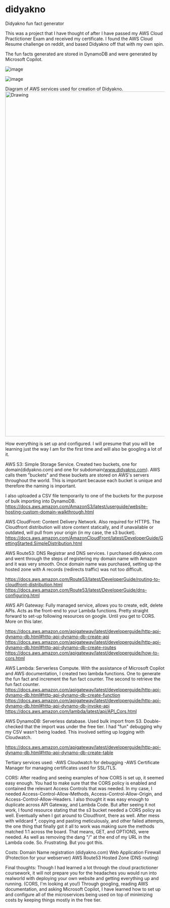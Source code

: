 # didyakno
Didyakno fun fact generator

This was a project that I have thought of after I have passed my AWS Cloud Practictioner Exam and received my certificate. I found the AWS Cloud Resume challenge on reddit, and based Didyakno off that with my own spin.

The fun facts generated are stored in DynamoDB and were generated by Microsoft Copilot.

![image](https://github.com/user-attachments/assets/1d1d15bf-c098-4e4f-bd46-4b79db6a6841)

![image](https://github.com/user-attachments/assets/bc802c17-6a1c-4710-a40a-6ccea3b7fb68)

Diagram of AWS services used for creation of Didyakno.
<img width="1086" alt="Drawing" src="https://github.com/user-attachments/assets/e7899aea-1245-49c8-b37c-95b7a1d2d8f2" />

How everything is set up and configured. I will presume that you will be learning just the way I am for the first time and will also be googling a lot of it.

AWS S3:
Simple Storage Service. Created two buckets, one for domain(didyakno.com) and one for subdomain(www.didyakno.com). AWS calls them "buckets" and these buckets are stored on AWS's servers throughout the world. This is important because each bucket is unique and therefore the naming is important.

I also uploaded a CSV file temporarily to one of the buckets for the purpose of bulk importing into DynamoDB.
https://docs.aws.amazon.com/AmazonS3/latest/userguide/website-hosting-custom-domain-walkthrough.html

AWS CloudFront:
Content Delivery Network. Also required for HTTPS. The Cloudfront distribution will store content statically, and if unavailable or outdated, will pull from your origin (in my case, the s3 bucket).
https://docs.aws.amazon.com/AmazonCloudFront/latest/DeveloperGuide/GettingStarted.SimpleDistribution.html

AWS Route53:
DNS Registrar and DNS services. I purchased didyakno.com and went through the steps of registering my domain name with Amazon and it was very smooth. Once domain name was purchased, setting up the hosted zone with A records (redirects traffic) was not too difficult.

https://docs.aws.amazon.com/Route53/latest/DeveloperGuide/routing-to-cloudfront-distribution.html
https://docs.aws.amazon.com/Route53/latest/DeveloperGuide/dns-configuring.html

AWS API Gateway:
Fully managed service, allows you to create, edit, delete APIs. Acts as the front-end to your Lambda functions. Pretty straight forward to set-up following resources on google. Until you get to CORS. More on this later.

https://docs.aws.amazon.com/apigateway/latest/developerguide/http-api-dynamo-db.html#http-api-dynamo-db-create-api
https://docs.aws.amazon.com/apigateway/latest/developerguide/http-api-dynamo-db.html#http-api-dynamo-db-create-routes
https://docs.aws.amazon.com/apigateway/latest/developerguide/how-to-cors.html

AWS Lambda:
Serverless Compute. With the assistance of Microsoft Copilot and AWS documentation, I created two lambda functions. One to generate the fun fact and increment the fun fact counter. The second to retrieve the fun fact counter.
https://docs.aws.amazon.com/apigateway/latest/developerguide/http-api-dynamo-db.html#http-api-dynamo-db-create-function
https://docs.aws.amazon.com/apigateway/latest/developerguide/http-api-dynamo-db.html#http-api-dynamo-db-invoke-api
https://docs.aws.amazon.com/lambda/latest/api/API_Cors.html

AWS DynamoDB:
Serverless database. Used bulk import from S3. Double-checked that the import was under the free tier. I had "fun" debugging why my CSV wasn't being loaded. This involved setting up logging with Cloudwatch.

https://docs.aws.amazon.com/apigateway/latest/developerguide/http-api-dynamo-db.html#http-api-dynamo-db-create-table

Tertiary services used:
-AWS Cloudwatch for debugging
-AWS Certificate Manager for managing certificates used for SSL/TLS.

CORS:
After reading and seeing examples of how CORS is set up, it seemed easy enough. You had to make sure that the CORS policy is enabled and contained the relevant Access Controls that was needed. In my case, I needed Access-Control-Allow-Methods, Access-Control-Allow-Origin, and Access-Control-Allow-Headers.
I also thought it was easy enough to duplicate across API Gateway, and Lambda Code. But after seeing it not work, I found resource stating that the s3 bucket needed a CORS policy as well. Eventually when I got around to Cloudfront, there as well. After mess with wildcard *, copying and pasting meticulously, and other failed attempts, the one thing that finally got it all to work was making sure the methods matched 1:1 across the board. That means, GET, and OPTIONS, were needed. As well as removing the dang "/" at the end of my URL in the Lambda code. So. Frustrating. But you got this.

Costs:
Domain Name registration (didyakno.com)
Web Application Firewall (Protection for your webserver)
AWS Route53 Hosted Zone (DNS routing)

Final thoughts:
Though I had learned a lot through the cloud practictioner coursework, it will not prepare you for the headaches you would run into realworld with deploying your own website and getting everything up and running. (CORS, I'm looking at you!)
Through googling, reading AWS documentation, and asking Microsoft Copilot, I have learned how to set up and configure all of the microservices being used on top of minimizing costs by keeping things mostly in the free tier.
